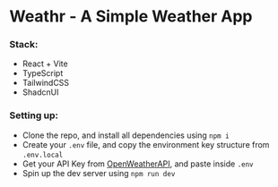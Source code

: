 # Weathr - A Simple Weather App

### Stack:
- React + Vite
- TypeScript
- TailwindCSS
- ShadcnUI

### Setting up:
- Clone the repo, and install all dependencies using `npm i`
- Create your `.env` file, and copy the environment key structure from `.env.local`
- Get your API Key from [OpenWeatherAPI](https://openweathermap.org/api), and paste inside `.env`
- Spin up the dev server using `npm run dev`

